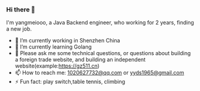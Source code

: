 ### Hi there 👋

I'm yangmeiooo, a Java Backend engineer, who working for 2 years, finding a new job.  


- 🔭 I’m currently working in Shenzhen China
- 🌱 I’m currently learning Golang
- 💬 Please ask me some technical questions, or questions about building a foreign trade website, and building an independent website(example:https://gz511.cn)
- 📫 How to reach me: 1020627732@qq.com or yyds1965@gmail.com
- ⚡ Fun fact: play switch,table tennis, climbing
